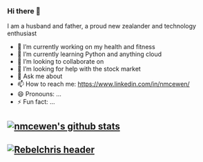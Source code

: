 

### Hi there 👋

I am a husband and father, a proud new zealander and technology enthusiast

- 🔭 I’m currently working on my health and fitness
- 🌱 I’m currently learning Python and anything cloud
- 👯 I’m looking to collaborate on 
- 🤔 I’m looking for help with the stock market
- 💬 Ask me about 
- 📫 How to reach me: https://www.linkedin.com/in/nmcewen/
- 😄 Pronouns: ...
- ⚡ Fun fact: ...



## [![nmcewen's github stats](https://github-readme-stats.vercel.app/api?username=nmcewen)](https://github.com/nmcewen/github-readme-stats)
## [![Rebelchris header](https://github.com/rebelchris/rebelchris/blob/master/assets/github-header.png)](https://daily-dev-tips.com)
